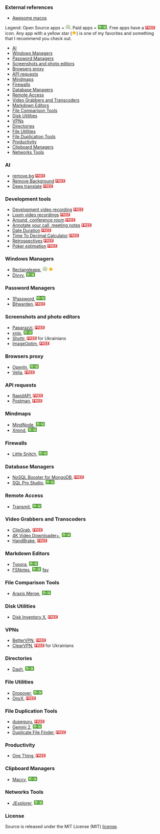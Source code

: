 ### External references

- [Awesome macos](https://github.com/phmullins/awesome-macos)

Legend: Open Source apps = ![Open Source][oss]. Paid
apps = ![Dollar][mon]. Free apps have a ![Free][free] icon. Any app with a yellow star (![Star][fav]) is one of my 
favorites and something that I recommend you check out.

- [AI](#ai)
- [Windows Managers](#windows-managers)
- [Password Managers](#password-managers)
- [Screenshots and photo editors](#screenshots-and-photo-editors)
- [Browsers proxy](#browsers-proxy)
- [API requests](#api-requests)
- [Mindmaps](#mindmaps)
- [Firewalls](#firewalls)
- [Database Managers](#database-managers)
- [Remote Access](#remote-access)
- [Video Grabbers and Transcoders](#video-grabbers-and-transcoders)
- [Markdown Editors](#markdown-editors)
- [File Comparison Tools](#file-comparison-tools)
- [Disk Utilities](#disk-utilities)
- [VPNs](#vpns)
- [Directories](#directories)
- [File Utilities](#file-utilities)
- [File Duplication Tools](#file-duplication-tools)
- [Productivity](#productivity)
- [Clipboard Managers](#clipboard-managers)
- [Networks Tools](#networks-tools)

### AI
- [remove.bg](https://www.remove.bg/) ![Free][free] 
- [Remove Background](https://huggingface.co/spaces/Xenova/remove-background-web) ![Free][free] 
- [Deep translate](https://www.deepl.com/translator) ![Free][free] 

### Development tools

- [Development video recording](https://jam.dev/) ![Free][free] 
- [Loom video recordings](https://loom.com) ![Free][free] 
- [Around, conference room](https://www.around.co/) ![Free][free] 
- [Annotate your call, meeting notes](https://grain.com/) ![Free][free] 
- [Date Duration](https://www.timeanddate.com/date/duration.html) ![Free][free] 
- [Time To Decimal Calculator](https://www.calculatorsoup.com/calculators/time/time-to-decimal-calculator.php) ![Free][free] 
- [Retrospectives](https://reetro-io.herokuapp.com/) ![Free][free] 
- [Poker estimation](https://planitpoker.com/) ![Free][free] 

### Windows Managers

- [Rectangleapp](https://rectangleapp.com), ![Open Source][oss] ![Star][fav]
- [Divvy](https://mizage.com/divvy/), ![Dollar][mon]

### Password Managers

- [1Password](https://1password.com), ![Dollar][mon]
- [Bitwarden](https://bitwarden.com), ![Free][free]

### Screenshots and photo editors

- [Paparazzi](https://derailer.org/paparazzi/), ![Free][free]
- [xnip](https://www.xnipapp.com), ![Dollar][mon]
- [Shottr](https://shottr.cc), ![Free][free] for Ukrainians
- [ImageOptim](https://imageoptim.com/mac), ![Free][free]

### Browsers proxy

- [OpenIn](https://loshadki.app/openin/), ![Dollar][mon]
- [Velja](https://sindresorhus.com/velja), ![Free][free] 

### API requests

- [RapidAPI](https://paw.cloud), ![Free][free]
- [Postman](https://www.postman.com/downloads/), ![Free][free]

### Mindmaps

- [MindNode](https://www.mindnode.com), ![Dollar][mon]
- [Xmind](https://xmind.app), ![Dollar][mon]

### Firewalls

- [Little Snitch](https://www.obdev.at/products/littlesnitch/), ![Dollar][mon]

### Database Managers

- [NoSQL Booster for MongoDB](https://www.nosqlbooster.com), ![Free][free]
- [SQL Pro Studio](https://www.sqlprostudio.com), ![Dollar][mon]

### Remote Access

- [Transmit](https://www.panic.com/transmit/), ![Dollar][mon]

### Video Grabbers and Transcoders

- [ClipGrab](https://clipgrab.org), ![Free][free]
- [4K Video Downloader+](https://www.4kdownload.com), ![Dollar][mon]
- [HandBrake](https://handbrake.fr), ![Free][free]

### Markdown Editors

- [Typora](https://typora.io), ![Dollar][mon]
- [FSNotes](https://fsnot.es), ![Dollar][mon] [fav]

### File Comparison Tools

- [Araxis Merge](https://www.araxis.com), ![Dollar][mon]

### Disk Utilities

- [Disk Inventory X](http://www.derlien.com), ![Free][free]

### VPNs

- [BetterVPN](https://www.betternet.co), ![Free][free]
- [ClearVPN](http://clearvpn.com/), ![Free][free] for Ukrainians

### Directories

- [Dash](https://kapeli.com/dash), ![Dollar][mon]

### File Utilities

- [Dropover](https://dropoverapp.com), ![Dollar][mon]
- [OnyX](https://www.titanium-software.fr/en/onyx.html), ![Free][free]

### File Duplication Tools

- [dupeguru](https://dupeguru.voltaicideas.net), ![Free][free]
- [Gemini 2](http://gemini.macpaw.com), ![Dollar][mon]
- [Duplicate File Finder](https://nektony.com/downloads), ![Free][free]

### Productivity

- [One Thing](https://sindresorhus.com/one-thing), ![Free][free]

### Clipboard Managers

- [Maccy](https://maccy.app), ![Dollar][mon]

### Networks Tools

- [JExplorer](http://jxplorer.org), ![Dollar][mon]

### License
Source is released under the MIT License (MIT) [license](LICENSE).

[oss]: /assets/oss.png
[mon]: /assets/dollar.png
[fav]: /assets/icon_star.png
[free]: /assets/free.png